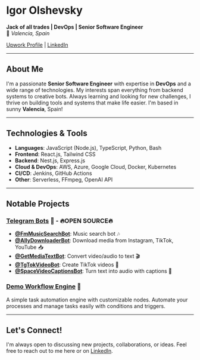 # Igor Olshevsky

**Jack of all trades | DevOps | Senior Software Engineer**  
📍 *Valencia, Spain*  

[Upwork Profile](https://www.upwork.com/freelancers/~01be28006ac496fbfd) | [LinkedIn](https://www.linkedin.com/in/igor-olshevsky)

---

## About Me  
I'm a passionate **Senior Software Engineer** with expertise in **DevOps** and a wide range of technologies. My interests span everything from backend systems to creative bots. Always learning and looking for new challenges, I thrive on building tools and systems that make life easier. I'm based in sunny **Valencia**, Spain!

---

## Technologies & Tools  
- **Languages**: JavaScript (Node.js), TypeScript, Python, Bash  
- **Frontend**: React.js, Tailwind CSS  
- **Backend**: Nest.js, Express.js  
- **Cloud & DevOps**: AWS, Azure, Google Cloud, Docker, Kubernetes  
- **CI/CD**: Jenkins, GitHub Actions  
- **Other**: Serverless, FFmpeg, OpenAI API  

---

## Notable Projects  
### **[Telegram Bots](https://github.com/Igor-Adlab/spacebots-api)** 🤖 - 🔥**OPEN SOURCE**🔥
- **[@FmMusicSearchBot](https://t.me/FmMusicSearchBot)**: Music search bot 🎶  
- **[@AllyDownloaderBot](https://t.me/AllyDownloaderBot)**: Download media from Instagram, TikTok, YouTube 📥  
- **[@GetMediaTextBot](https://t.me/GetMediaTextBot)**: Convert video/audio to text 🎬  
- **[@TgTokVideoBot](https://t.me/TgTokVideoBot)**: Create TikTok videos 🎨  
- **[@SpaceVideoCaptionsBot](https://t.me/SpaceVideoCaptionsBot)**: Turn text into audio with captions 📝  

### **[Demo Workflow Engine](https://github.com/Igor-Adlab/demo-workflow-engine)** 🚀  
A simple task automation engine with customizable nodes. Automate your processes and manage tasks easily with conditions and triggers.

---

## Let's Connect!  
I'm always open to discussing new projects, collaborations, or ideas. Feel free to reach out to me here or on [LinkedIn](https://www.linkedin.com/in/igor-olshevsky).
